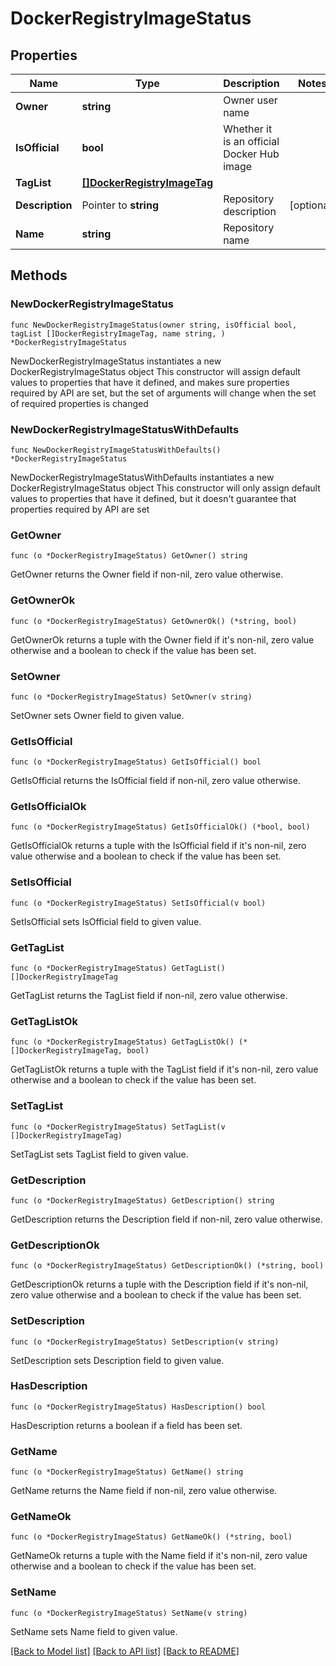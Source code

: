 # DockerRegistryImageStatus

## Properties

Name | Type | Description | Notes
------------ | ------------- | ------------- | -------------
**Owner** | **string** | Owner user name | 
**IsOfficial** | **bool** | Whether it is an official Docker Hub image | 
**TagList** | [**[]DockerRegistryImageTag**](DockerRegistryImageTag.md) |  | 
**Description** | Pointer to **string** | Repository description | [optional] 
**Name** | **string** | Repository name | 

## Methods

### NewDockerRegistryImageStatus

`func NewDockerRegistryImageStatus(owner string, isOfficial bool, tagList []DockerRegistryImageTag, name string, ) *DockerRegistryImageStatus`

NewDockerRegistryImageStatus instantiates a new DockerRegistryImageStatus object
This constructor will assign default values to properties that have it defined,
and makes sure properties required by API are set, but the set of arguments
will change when the set of required properties is changed

### NewDockerRegistryImageStatusWithDefaults

`func NewDockerRegistryImageStatusWithDefaults() *DockerRegistryImageStatus`

NewDockerRegistryImageStatusWithDefaults instantiates a new DockerRegistryImageStatus object
This constructor will only assign default values to properties that have it defined,
but it doesn't guarantee that properties required by API are set

### GetOwner

`func (o *DockerRegistryImageStatus) GetOwner() string`

GetOwner returns the Owner field if non-nil, zero value otherwise.

### GetOwnerOk

`func (o *DockerRegistryImageStatus) GetOwnerOk() (*string, bool)`

GetOwnerOk returns a tuple with the Owner field if it's non-nil, zero value otherwise
and a boolean to check if the value has been set.

### SetOwner

`func (o *DockerRegistryImageStatus) SetOwner(v string)`

SetOwner sets Owner field to given value.


### GetIsOfficial

`func (o *DockerRegistryImageStatus) GetIsOfficial() bool`

GetIsOfficial returns the IsOfficial field if non-nil, zero value otherwise.

### GetIsOfficialOk

`func (o *DockerRegistryImageStatus) GetIsOfficialOk() (*bool, bool)`

GetIsOfficialOk returns a tuple with the IsOfficial field if it's non-nil, zero value otherwise
and a boolean to check if the value has been set.

### SetIsOfficial

`func (o *DockerRegistryImageStatus) SetIsOfficial(v bool)`

SetIsOfficial sets IsOfficial field to given value.


### GetTagList

`func (o *DockerRegistryImageStatus) GetTagList() []DockerRegistryImageTag`

GetTagList returns the TagList field if non-nil, zero value otherwise.

### GetTagListOk

`func (o *DockerRegistryImageStatus) GetTagListOk() (*[]DockerRegistryImageTag, bool)`

GetTagListOk returns a tuple with the TagList field if it's non-nil, zero value otherwise
and a boolean to check if the value has been set.

### SetTagList

`func (o *DockerRegistryImageStatus) SetTagList(v []DockerRegistryImageTag)`

SetTagList sets TagList field to given value.


### GetDescription

`func (o *DockerRegistryImageStatus) GetDescription() string`

GetDescription returns the Description field if non-nil, zero value otherwise.

### GetDescriptionOk

`func (o *DockerRegistryImageStatus) GetDescriptionOk() (*string, bool)`

GetDescriptionOk returns a tuple with the Description field if it's non-nil, zero value otherwise
and a boolean to check if the value has been set.

### SetDescription

`func (o *DockerRegistryImageStatus) SetDescription(v string)`

SetDescription sets Description field to given value.

### HasDescription

`func (o *DockerRegistryImageStatus) HasDescription() bool`

HasDescription returns a boolean if a field has been set.

### GetName

`func (o *DockerRegistryImageStatus) GetName() string`

GetName returns the Name field if non-nil, zero value otherwise.

### GetNameOk

`func (o *DockerRegistryImageStatus) GetNameOk() (*string, bool)`

GetNameOk returns a tuple with the Name field if it's non-nil, zero value otherwise
and a boolean to check if the value has been set.

### SetName

`func (o *DockerRegistryImageStatus) SetName(v string)`

SetName sets Name field to given value.



[[Back to Model list]](../README.md#documentation-for-models) [[Back to API list]](../README.md#documentation-for-api-endpoints) [[Back to README]](../README.md)



